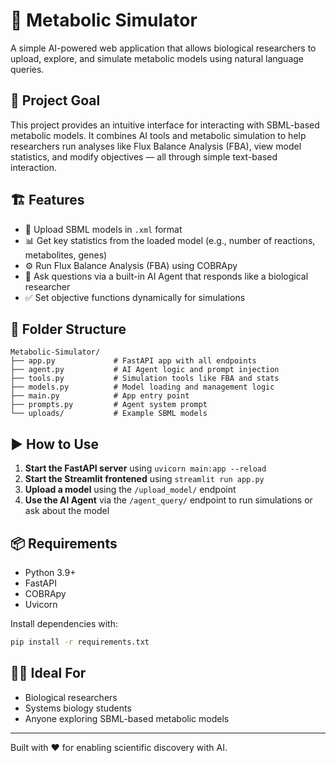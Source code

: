 
# 🧬 Metabolic Simulator

A simple AI-powered web application that allows biological researchers to upload, explore, and simulate metabolic models using natural language queries.

## 🚀 Project Goal

This project provides an intuitive interface for interacting with SBML-based metabolic models. It combines AI tools and metabolic simulation to help researchers run analyses like Flux Balance Analysis (FBA), view model statistics, and modify objectives — all through simple text-based interaction.

## 🏗️ Features

- 📂 Upload SBML models in `.xml` format
- 📊 Get key statistics from the loaded model (e.g., number of reactions, metabolites, genes)
- ⚙️ Run Flux Balance Analysis (FBA) using COBRApy
- 🧠 Ask questions via a built-in AI Agent that responds like a biological researcher
- ✅ Set objective functions dynamically for simulations

## 📁 Folder Structure

```
Metabolic-Simulator/
├── app.py             # FastAPI app with all endpoints
├── agent.py           # AI Agent logic and prompt injection
├── tools.py           # Simulation tools like FBA and stats
├── models.py          # Model loading and management logic
├── main.py            # App entry point
├── prompts.py         # Agent system prompt
└── uploads/           # Example SBML models
```

## ▶️ How to Use

1. **Start the FastAPI server** using `uvicorn main:app --reload`
2. **Start the Streamlit frontened** using `streamlit run app.py`
3. **Upload a model** using the `/upload_model/` endpoint
4. **Use the AI Agent** via the `/agent_query/` endpoint to run simulations or ask about the model

## 📦 Requirements

- Python 3.9+
- FastAPI
- COBRApy
- Uvicorn

Install dependencies with:

```bash
pip install -r requirements.txt
```

## 👨‍🔬 Ideal For

- Biological researchers
- Systems biology students
- Anyone exploring SBML-based metabolic models

---

Built with ❤️ for enabling scientific discovery with AI.
